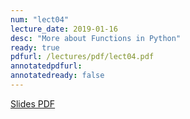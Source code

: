 ```yaml
---
num: "lect04"
lecture_date: 2019-01-16
desc: "More about Functions in Python"
ready: true
pdfurl: /lectures/pdf/lect04.pdf
annotatedpdfurl:
annotatedready: false
---
```


<a href="{{page.pdfurl | relative_url }}" data-ajax="false">Slides PDF</a>

